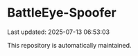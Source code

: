 # BattleEye-Spoofer

Last updated: 2025-07-13 06:53:03

This repository is automatically maintained.
